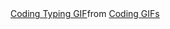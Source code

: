 <!-- GIF Image of a girl coding -->
<div class="tenor-gif-embed" data-postid="21599707" data-share-method="host" data-aspect-ratio="1" data-width="100%"><a href="https://tenor.com/view/coding-typing-pc-laptop-power-gif-21599707">Coding Typing GIF</a>from <a href="https://tenor.com/search/coding-gifs">Coding GIFs</a></div> <script type="text/javascript" async src="https://tenor.com/embed.js"></script>
